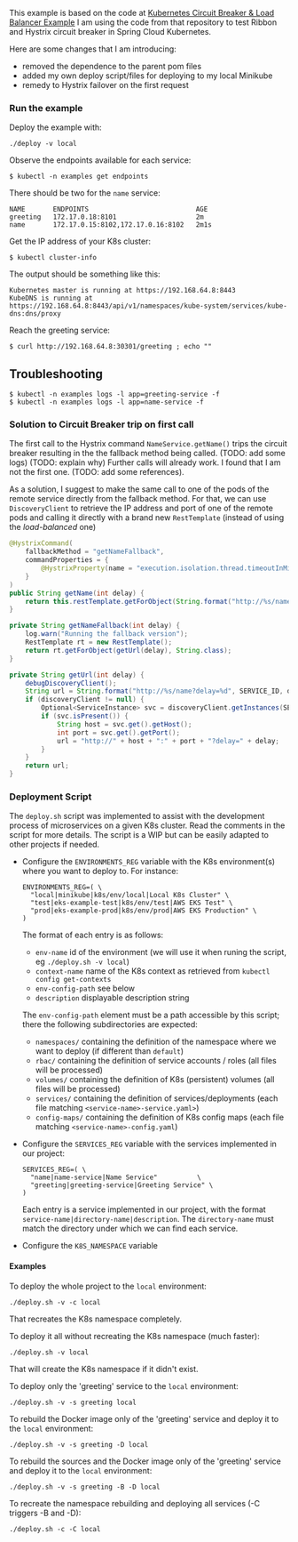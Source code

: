 
This example is based on the code at [Kubernetes Circuit Breaker & Load Balancer Example](https://github.com/spring-cloud/spring-cloud-kubernetes/tree/master/spring-cloud-kubernetes-examples/kubernetes-circuitbreaker-ribbon-example_)
I am using the code from that repository to test Ribbon and Hystrix circuit breaker in Spring Cloud Kubernetes.

Here are some changes that I am introducing:
- removed the dependence to the parent pom files 
- added my own deploy script/files for deploying to my local Minikube
- remedy to Hystrix failover on the first request 

### Run the example
Deploy the example with:
```shell script
./deploy -v local
```

Observe the endpoints available for each service:
```shell script
$ kubectl -n examples get endpoints
```
There should be two for the `name` service:
```
NAME       ENDPOINTS                           AGE
greeting   172.17.0.18:8101                    2m
name       172.17.0.15:8102,172.17.0.16:8102   2m1s
```

Get the IP address of your K8s cluster:
```shell script
$ kubectl cluster-info
```
The output should be something like this:
```
Kubernetes master is running at https://192.168.64.8:8443
KubeDNS is running at https://192.168.64.8:8443/api/v1/namespaces/kube-system/services/kube-dns:dns/proxy
```

Reach the greeting service:
```shell script
$ curl http://192.168.64.8:30301/greeting ; echo ""
```

## Troubleshooting

```shell script
$ kubectl -n examples logs -l app=greeting-service -f
$ kubectl -n examples logs -l app=name-service -f
```

### Solution to Circuit Breaker trip on first call

The first call to the Hystrix command `NameService.getName()` trips the circuit breaker resulting in the the fallback method being called.
(TODO: add some logs)
(TODO: explain why)
Further calls will already work.
I found that I am not the first one.
(TODO: add some references). 

As a solution, I suggest to make the same call to one of the pods of the remote service directly from the fallback method.
For that, we can use `DiscoveryClient` to retrieve the IP address and port of one of the remote pods and calling it directly with a brand new `RestTemplate` (instead of using the _load-balanced_ one)  

```java
@HystrixCommand(
    fallbackMethod = "getNameFallback",
    commandProperties = {
        @HystrixProperty(name = "execution.isolation.thread.timeoutInMilliseconds", value = "1000")
    }
)
public String getName(int delay) {
    return this.restTemplate.getForObject(String.format("http://%s/name?delay=%d", SERVICE_ID, delay), String.class);
}

private String getNameFallback(int delay) {
    log.warn("Running the fallback version");
    RestTemplate rt = new RestTemplate();
    return rt.getForObject(getUrl(delay), String.class);
}

private String getUrl(int delay) {
    debugDiscoveryClient();
    String url = String.format("http://%s/name?delay=%d", SERVICE_ID, delay);
    if (discoveryClient != null) {
        Optional<ServiceInstance> svc = discoveryClient.getInstances(SERVICE_ID).stream().findFirst();
        if (svc.isPresent()) {
            String host = svc.get().getHost();
            int port = svc.get().getPort();
            url = "http://" + host + ":" + port + "?delay=" + delay;
        }
    }
    return url;
}
```

### Deployment Script

The `deploy.sh` script was implemented to assist with the development process of microservices on a given K8s cluster. 
Read the comments in the script for more details. 
The script is a WIP but can be easily adapted to other projects if needed.

- Configure the `ENVIRONMENTS_REG` variable with the K8s environment(s) where you want to deploy to. For instance:
    ```shell script
    ENVIRONMENTS_REG=( \
      "local|minikube|k8s/env/local|Local K8s Cluster" \
      "test|eks-example-test|k8s/env/test|AWS EKS Test" \
      "prod|eks-example-prod|k8s/env/prod|AWS EKS Production" \
    )
    ```  
    The format of each entry is as follows:
    * `env-name`         id of the environment (we will use it when runing the script, eg `./deploy.sh -v local`)
    * `context-name`     name of the K8s context as retrieved from `kubectl config get-contexts`
    * `env-config-path`  see below
    * `description`      displayable description string
    
    The `env-config-path` element must be a path accessible by this script; there the following subdirectories are expected:
    * `namespaces/`   containing the definition of the namespace where we want to deploy (if different than `default`)
    * `rbac/`         containing the definition of service accounts / roles (all files will be processed)
    * `volumes/`      containing the definition of K8s (persistent) volumes (all files will be processed)
    * `services/`     containing the definition of services/deployments (each file matching `<service-name>-service.yaml>`)
    * `config-maps/`  containing the definition of K8s config maps (each file matching `<service-name>-config.yaml`)

- Configure the `SERVICES_REG` variable with the services implemented in our project:
    ```shell script
    SERVICES_REG=( \
      "name|name-service|Name Service"          \
      "greeting|greeting-service|Greeting Service" \
    )
    ``` 
    Each entry is a service implemented in our project, with the format `service-name|directory-name|description`.
    The `directory-name` must match the directory under which we can find each service.
    
- Configure the `K8S_NAMESPACE` variable

#### Examples
To deploy the whole project to the `local` environment:
```shell script
./deploy.sh -v -c local
```
That recreates the K8s namespace completely.

To deploy it all without recreating the K8s namespace (much faster):
```shell script
./deploy.sh -v local
```
That will create the K8s namespace if it didn't exist. 

To deploy only the 'greeting' service to the `local` environment:
```shell script
./deploy.sh -v -s greeting local
```

To rebuild the Docker image only of the 'greeting' service and deploy it to the `local` environment:
```shell script
./deploy.sh -v -s greeting -D local
```

To rebuild the sources and the Docker image only of the 'greeting' service and deploy it to the `local` environment:
```shell script
./deploy.sh -v -s greeting -B -D local
```

To recreate the namespace rebuilding and deploying all services (-C triggers -B and -D):
```shell script
./deploy.sh -c -C local
```



<!--
## Kubernetes Circuit Breaker & Load Balancer Example

This example demonstrates how to use [Hystrix circuit breaker](https://martinfowler.com/bliki/CircuitBreaker.html) and the [Ribbon Load Balancing](https://microservices.io/patterns/client-side-discovery.html). The circuit breaker which is backed with Ribbon will check regularly if the target service is still alive. If this is not loner the case, then a fall back process will be excuted. In our case, the REST `greeting service` which is calling the `name Service` responsible to generate the response message will reply a "fallback message" to the client if the `name service` is not longer replying.
As the Ribbon Kubernetes client is configured within this example, it will fetch from the Kubernetes API Server, the list of the endpoints available for the name service and loadbalance the request between the IP addresses available

### Running the example

This project example runs on ALL the Kubernetes or OpenShift environments, but for development purposes you can use [Minishift - OpenShift](https://github.com/minishift/minishift) or [Minikube - Kubernetes](https://kubernetes.io/docs/getting-started-guides/minikube/) tool
to install the platform locally within a virtual machine managed by VirtualBox, Xhyve or KVM, with no fuss.

### Build/Deploy using Minikube

First, create a new virtual machine provisioned with Kubernetes on your laptop using the command `minikube start`.

Next, you can compile your project and generate the Kubernetes resources (yaml files containing the definition of the pod, deployment, build, service and route to be created)
like also to deploy the application on Kubernetes in one maven line :

```
mvn clean install fabric8:deploy -Dfabric8.generator.from=fabric8/java-jboss-openjdk8-jdk -Pkubernetes
```

### Call the Greeting service

When maven has finished to compile the code but also to call the platform in order to deploy the yaml files generated and tell to the platform to start the process
to build/deploy the docker image and create the containers where the Spring Boot application will run 'greeting-service" and "name-service", you will be able to 
check if the pods have been created using this command :

```
kc get pods
```

If the status of the Spring Boot pod application is `running` and ready state `1`, then you can
get the external address IP/Hostname to be used to call the service from your laptop

```
minikube service --url greeting-service 
```

and then call the service using the curl client

```
curl https://IP_OR_HOSTNAME/greeting
```

to get a response as such 

```
Hello from name-service-1-0dzb4!d
```

### Verify the load balancing

First, scale the number of pods of the `name service` to 2

```
kc scale --replicas=2 deployment name-service
```

Wait a few minutes before to issue the curl request to call the Greeting Service to let the platform to create the new pod.

```
kc get pods --selector=project=name-service
NAME                            READY     STATUS    RESTARTS   AGE
name-service-1652024859-fsnfw   1/1       Running   0          33s
name-service-1652024859-wrzjs   1/1       Running   0          6m
```

If you issue the curl request to access the greeting service, you should see that the message response
contains a different id end of the message which corresponds to the name of the pod.

```
Hello from name-service-1-0ss0r!
```

As Ribbon will question the Kubernetes API to get, base on the `name-service` name, the list of IP Addresses assigned to the service as endpoints,
you should see that you will get a response from one of the 2 pods running

```
kc get endpoints/name-service
NAME           ENDPOINTS                         AGE
name-service   172.17.0.5:8080,172.17.0.6:8080   40m
```

Here is an example about what you will get

```
curl https://IP_OR_HOSTNAME/greeting
Hello from name-service-1652024859-hf3xv!
curl https://IP_OR_HOSTNAME/greeting
Hello from name-service-1652024859-426kv!
...
```

### Test the fall back

In order to test the circuit breaker and the fallback option, you will scale the `name-service` to 0 pods as such

```
kc scale --replicas=0 deployment name-service
```

and next issue a new curl request to get the response from the greeting service

```
Hello from Fallback!
```
 
### Build/Deploy using Minishift

First, create a new virtual machine provisioned with OpenShift on your laptop using the command `minishift start`.

Next, log on to the OpenShift platform and next within your terminal use the `oc` client to create a project where
we will install the circuit breaker and load balancing application

```
oc new-project circuit-loadbalancing
```

When using OpenShift, you must assign the `view` role to the *default* service account in the current project in orde to allow our Java Kubernetes Api to access
the API Server :

```
oc policy add-role-to-user view --serviceaccount=default
```

You can now compile your project and generate the OpenShift resources (yaml files containing the definition of the pod, deployment, build, service and route to be created)
like also to deploy the application on the OpenShift platform in one maven line :

```
mvn clean install fabric8:deploy -Pkubernetes
```

### Call the Greeting service

When maven has finished to compile the code but also to call the platform in order to deploy the yaml files generated and tell to the platform to start the process
to build/deploy the docker image and create the containers where the Spring Boot application will run 'greeting-service" and "name-service", you will be able to 
check if the pods have been created using this command :

```
oc get pods --selector=project=greeting-service
```

If the status of the Spring Boot pod application is `running` and ready state `1`, then you can
get the external address IP/Hostname to be used to call the service from your laptop

```
oc get route/greeting-service 
```

and then call the service using the curl client

```
curl https://IP_OR_HOSTNAME/greeting
```

to get a response as such 

```
Hello from name-service-1-0dzb4!d
```

### Verify the load balancing

First, scale the number of pods of the `name service` to 2

```
oc scale --replicas=2 dc name-service
```

Wait a few minutes before to issue the curl request to call the Greeting Service to let the platform to create the new pod.

```
oc get pods --selector=project=name-service
NAME                   READY     STATUS    RESTARTS   AGE
name-service-1-0ss0r   1/1       Running   0          3m
name-service-1-fblp1   1/1       Running   0          36m
```

If you issue the curl request to access the greeting service, you should see that the message response
contains a different id end of the message which corresponds to the name of the pod.

```
Hello from name-service-1-0ss0r!
```

As Ribbon will question the Kubernetes API to get, base on the `name-service` name, the list of IP Addresses assigned to the service as endpoints,
you should see that you will get a different response from one of the 2 pods running

```
oc get endpoints/name-service
NAME           ENDPOINTS                         AGE
name-service   172.17.0.2:8080,172.17.0.3:8080   40m
```

Here is an example about what you will get

```
curl https://IP_OR_HOSTNAME/greeting
Hello from name-service-1-0ss0r!
curl https://IP_OR_HOSTNAME/greeting
Hello from name-service-1-fblp1!
...
```

### Test the fall back

In order to test the circuit breaker and the fallback option, you will scale the `name-service` to 0 pods as such

```
oc scale --replicas=0 dc name-service
```

and next issue a new curl request to get the response from the greeting service

```
Hello from Fallback!
```
-->

